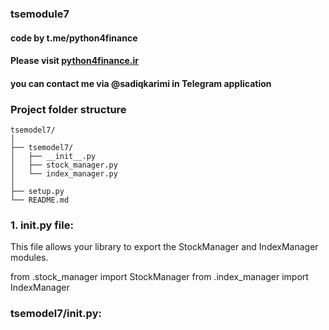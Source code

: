### tsemodule7
#### code by t.me/python4finance
#### Please visit [python4finance.ir](http://www.python4finance.ir/) 
#### you can contact me via @sadiqkarimi in Telegram application
### Project folder structure

    tsemodel7/
    │
    ├── tsemodel7/
    │   ├── __init__.py
    │   ├── stock_manager.py
    │   └── index_manager.py
    │
    ├── setup.py
    └── README.md

### 1. __init__.py file:

This file allows your library to export the StockManager and IndexManager modules.

   from .stock_manager import StockManager
   from .index_manager import IndexManager

### tsemodel7/__init__.py:

